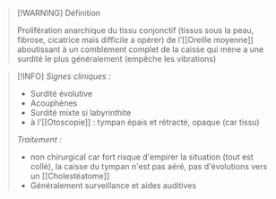 
>[!WARNING] Définition
>
>Prolifération anarchique du tissu conjonctif (tissus sous la peau, fibrose, cicatrice mais difficile a opérer) de l’[[Oreille moyenne]] aboutissant à un comblement complet de la caisse qui mène a une surdité le plus généralement (empêche les vibrations)

>[!INFO]
>*Signes cliniques :*
>
>- Surdité évolutive
>- Acouphènes
>- Surdité mixte si labyrinthite
>- à l'[[Otoscopie]] : tympan épais et rétracté, opaque (car tissu)
>
>*Traitement :*
>
>- non chirurgical car fort risque d'empirer la situation (tout est collé), la caisse du tympan n'est pas aéré, pas d'évolutions vers un [[Cholestéatome]]
>- Généralement surveillance et aides auditives
